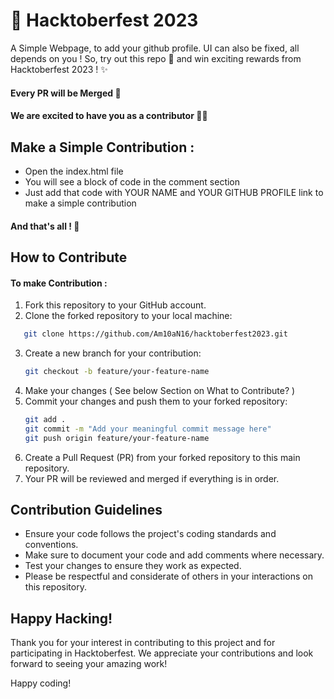 
# 🚀 Hacktoberfest 2023 

A Simple Webpage, to add your github profile. UI can also be fixed, all depends on you ! So, try out this repo 🤩 and win exciting rewards from Hacktoberfest 2023 ! ✨ 



#### Every PR will be Merged 🙂
#### We are excited to have you  as a contributor 🤩🤩

## Make a Simple Contribution :

- Open the index.html file
- You will see a block of code in the comment section
- Just add that code with YOUR NAME and YOUR GITHUB PROFILE link to make a simple contribution

#### And that's all ! 🚀


## How to Contribute

#### To make Contribution :
1. Fork this repository to your GitHub account.
2. Clone the forked repository to your local machine:
```bash
   git clone https://github.com/Am10aN16/hacktoberfest2023.git
   ```
3. Create a new branch for your contribution:
   ```bash
   git checkout -b feature/your-feature-name
   ```
4. Make your changes ( See below Section on What to Contribute? )
5. Commit your changes and push them to your forked repository:
   ```bash
   git add .
   git commit -m "Add your meaningful commit message here"
   git push origin feature/your-feature-name
   ```
6. Create a Pull Request (PR) from your forked repository to this main repository.
7. Your PR will be reviewed and merged if everything is in order.


## Contribution Guidelines

- Ensure your code follows the project's coding standards and conventions.
- Make sure to document your code and add comments where necessary.
- Test your changes to ensure they work as expected.
- Please be respectful and considerate of others in your interactions on this repository.

## Happy Hacking!

Thank you for your interest in contributing to this project and for participating in Hacktoberfest. We appreciate your contributions and look forward to seeing your amazing work!

Happy coding!
```
